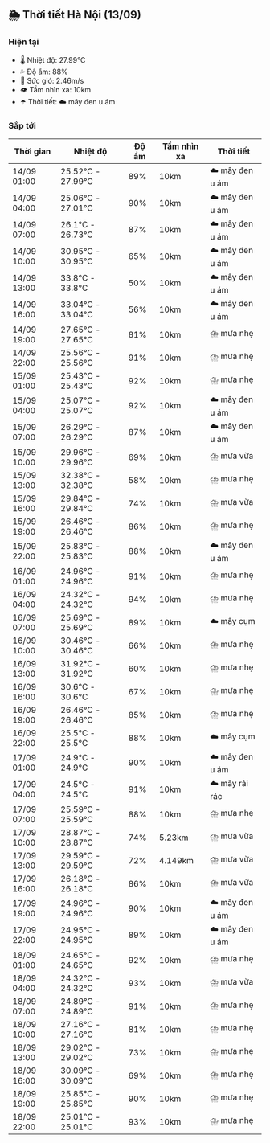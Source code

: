 ## 🌦️ Thời tiết Hà Nội (13/09)

### Hiện tại

- 🌡️ Nhiệt độ: 27.99℃
- 💦 Độ ẩm: 88%
- 💨 Sức gió: 2.46m/s
- 👁️ Tầm nhìn xa: 10km
- ☂️ Thời tiết: ☁️ mây đen u ám

### Sắp tới

| Thời gian | Nhiệt độ | Độ ẩm | Tầm nhìn xa | Thời tiết |
| --- | --- | --- | --- | --- |
| 14/09 01:00 | 25.52℃ - 27.99℃ | 89% | 10km | ☁️ mây đen u ám |
| 14/09 04:00 | 25.06℃ - 27.01℃ | 90% | 10km | ☁️ mây đen u ám |
| 14/09 07:00 | 26.1℃ - 26.73℃ | 87% | 10km | ☁️ mây đen u ám |
| 14/09 10:00 | 30.95℃ - 30.95℃ | 65% | 10km | ☁️ mây đen u ám |
| 14/09 13:00 | 33.8℃ - 33.8℃ | 50% | 10km | ☁️ mây đen u ám |
| 14/09 16:00 | 33.04℃ - 33.04℃ | 56% | 10km | ☁️ mây đen u ám |
| 14/09 19:00 | 27.65℃ - 27.65℃ | 81% | 10km | ⛈️ mưa nhẹ |
| 14/09 22:00 | 25.56℃ - 25.56℃ | 91% | 10km | ⛈️ mưa nhẹ |
| 15/09 01:00 | 25.43℃ - 25.43℃ | 92% | 10km | ⛈️ mưa nhẹ |
| 15/09 04:00 | 25.07℃ - 25.07℃ | 92% | 10km | ☁️ mây đen u ám |
| 15/09 07:00 | 26.29℃ - 26.29℃ | 87% | 10km | ☁️ mây đen u ám |
| 15/09 10:00 | 29.96℃ - 29.96℃ | 69% | 10km | ⛈️ mưa vừa |
| 15/09 13:00 | 32.38℃ - 32.38℃ | 58% | 10km | ⛈️ mưa nhẹ |
| 15/09 16:00 | 29.84℃ - 29.84℃ | 74% | 10km | ⛈️ mưa vừa |
| 15/09 19:00 | 26.46℃ - 26.46℃ | 86% | 10km | ⛈️ mưa nhẹ |
| 15/09 22:00 | 25.83℃ - 25.83℃ | 88% | 10km | ☁️ mây đen u ám |
| 16/09 01:00 | 24.96℃ - 24.96℃ | 91% | 10km | ⛈️ mưa nhẹ |
| 16/09 04:00 | 24.32℃ - 24.32℃ | 94% | 10km | ⛈️ mưa nhẹ |
| 16/09 07:00 | 25.69℃ - 25.69℃ | 89% | 10km | ☁️ mây cụm |
| 16/09 10:00 | 30.46℃ - 30.46℃ | 66% | 10km | ⛈️ mưa nhẹ |
| 16/09 13:00 | 31.92℃ - 31.92℃ | 60% | 10km | ⛈️ mưa nhẹ |
| 16/09 16:00 | 30.6℃ - 30.6℃ | 67% | 10km | ⛈️ mưa nhẹ |
| 16/09 19:00 | 26.46℃ - 26.46℃ | 85% | 10km | ⛈️ mưa nhẹ |
| 16/09 22:00 | 25.5℃ - 25.5℃ | 88% | 10km | ☁️ mây cụm |
| 17/09 01:00 | 24.9℃ - 24.9℃ | 90% | 10km | ☁️ mây đen u ám |
| 17/09 04:00 | 24.5℃ - 24.5℃ | 91% | 10km | ☁️ mây rải rác |
| 17/09 07:00 | 25.59℃ - 25.59℃ | 88% | 10km | ⛈️ mưa nhẹ |
| 17/09 10:00 | 28.87℃ - 28.87℃ | 74% | 5.23km | ⛈️ mưa vừa |
| 17/09 13:00 | 29.59℃ - 29.59℃ | 72% | 4.149km | ⛈️ mưa vừa |
| 17/09 16:00 | 26.18℃ - 26.18℃ | 86% | 10km | ⛈️ mưa vừa |
| 17/09 19:00 | 24.96℃ - 24.96℃ | 90% | 10km | ☁️ mây đen u ám |
| 17/09 22:00 | 24.95℃ - 24.95℃ | 89% | 10km | ☁️ mây đen u ám |
| 18/09 01:00 | 24.65℃ - 24.65℃ | 92% | 10km | ⛈️ mưa nhẹ |
| 18/09 04:00 | 24.32℃ - 24.32℃ | 93% | 10km | ⛈️ mưa vừa |
| 18/09 07:00 | 24.89℃ - 24.89℃ | 91% | 10km | ⛈️ mưa nhẹ |
| 18/09 10:00 | 27.16℃ - 27.16℃ | 81% | 10km | ⛈️ mưa nhẹ |
| 18/09 13:00 | 29.02℃ - 29.02℃ | 73% | 10km | ⛈️ mưa nhẹ |
| 18/09 16:00 | 30.09℃ - 30.09℃ | 69% | 10km | ⛈️ mưa nhẹ |
| 18/09 19:00 | 25.85℃ - 25.85℃ | 90% | 10km | ⛈️ mưa nhẹ |
| 18/09 22:00 | 25.01℃ - 25.01℃ | 93% | 10km | ⛈️ mưa nhẹ |
